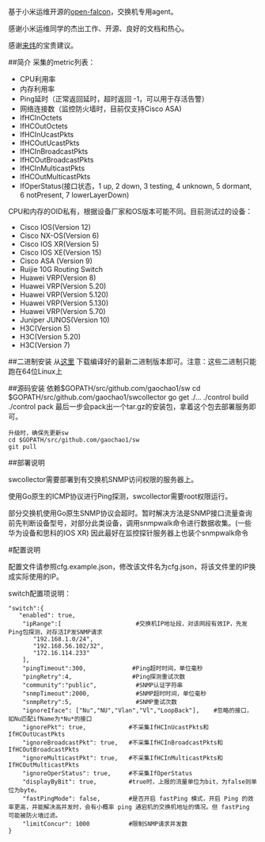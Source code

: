 

基于小米运维开源的[open-falcon](http://open-falcon.com)，交换机专用agent。

感谢小米运维同学的杰出工作、开源、良好的文档和热心。

感谢[来炜](https://github.com/laiwei)的宝贵建议。

##简介
采集的metric列表：

* CPU利用率
* 内存利用率
* Ping延时（正常返回延时，超时返回 -1，可以用于存活告警）
* 网络连接数（监控防火墙时，目前仅支持Cisco ASA)
* IfHCInOctets
* IfHCOutOctets
* IfHCInUcastPkts
* IfHCOutUcastPkts
* IfHCInBroadcastPkts
* IfHCOutBroadcastPkts
* IfHCInMulticastPkts
* IfHCOutMulticastPkts
* IfOperStatus(接口状态，1 up, 2 down, 3 testing, 4 unknown, 5 dormant, 6 notPresent, 7 lowerLayerDown)
	

CPU和内存的OID私有，根据设备厂家和OS版本可能不同。目前测试过的设备：

* Cisco IOS(Version 12)
* Cisco NX-OS(Version 6)
* Cisco IOS XR(Version 5)
* Cisco IOS XE(Version 15)
* Cisco ASA (Version 9)
* Ruijie 10G Routing Switch
* Huawei VRP(Version 8)
* Huawei VRP(Version 5.20)
* Huawei VRP(Version 5.120)
* Huawei VRP(Version 5.130)
* Huawei VRP(Version 5.70)
* Juniper JUNOS(Version 10)
* H3C(Version 5)
* H3C(Version 5.20)
* H3C(Version 7)

##二进制安装
从[这里](https://github.com/gaochao1/swcollector/releases) 下载编译好的最新二进制版本即可。注意：这些二进制只能跑在64位Linux上

##源码安装
	依赖$GOPATH/src/github.com/gaochao1/sw
	cd $GOPATH/src/github.com/gaochao1/swcollector
	go get ./...
	./control build
	./control pack
	最后一步会pack出一个tar.gz的安装包，拿着这个包去部署服务即可。
	
	升级时，确保先更新sw
	cd $GOPATH/src/github.com/gaochao1/sw
	git pull

##部署说明

swcollector需要部署到有交换机SNMP访问权限的服务器上。

使用Go原生的ICMP协议进行Ping探测，swcollector需要root权限运行。

部分交换机使用Go原生SNMP协议会超时。暂时解决方法是SNMP接口流量查询前先判断设备型号，对部分此类设备，调用snmpwalk命令进行数据收集。(一些华为设备和思科的IOS XR)
因此最好在监控探针服务器上也装个snmpwalk命令


#配置说明

配置文件请参照cfg.example.json，修改该文件名为cfg.json，将该文件里的IP换成实际使用的IP。

switch配置项说明：

	"switch":{
	   "enabled": true,          
		"ipRange":[						#交换机IP地址段，对该网段有效IP，先发Ping包探测，对存活IP发SNMP请求
           "192.168.1.0/24",      
           "192.168.56.102/32",
           "172.16.114.233" 
 		],
 		"pingTimeout":300, 			   #Ping超时时间，单位毫秒
		"pingRetry":4,				   #Ping探测重试次数
		"community":"public",			#SNMP认证字符串
		"snmpTimeout":2000,				#SNMP超时时间，单位毫秒
		"snmpRetry":5,					#SNMP重试次数
		"ignoreIface": ["Nu","NU","Vlan","Vl","LoopBack"],    #忽略的接口，如Nu匹配ifName为*Nu*的接口
		"ignorePkt": true,            #不采集IfHCInUcastPkts和IfHCOutUcastPkts
		"ignoreBroadcastPkt": true,   #不采集IfHCInBroadcastPkts和IfHCOutBroadcastPkts
		"ignoreMulticastPkt": true,   #不采集IfHCInMulticastPkts和IfHCOutMulticastPkts
		"ignoreOperStatus": true,     #不采集IfOperStatus
		"displayByBit": true,		  #true时，上报的流量单位为bit，为false则单位为byte。
		"fastPingMode": false,	      #是否开启 fastPing 模式，开启 Ping 的效率更高，并能解决高并发时，会有小概率 ping 通宕机的交换机地址的情况。但 fastPing 可能被防火墙过滤。	
 		"limitConcur": 1000           #限制SNMP请求并发数
    }


